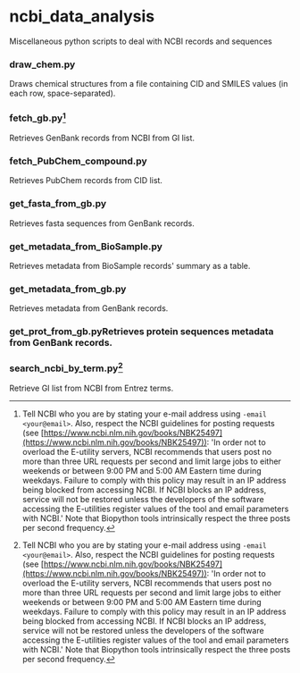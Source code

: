 # ncbi_data_analysis
Miscellaneous python scripts to deal with NCBI records and sequences

### draw_chem.py
Draws chemical structures from a file containing CID and SMILES values (in each row, space-separated).

### fetch_gb.py[^1]
Retrieves GenBank records from NCBI from GI list.

### fetch_PubChem_compound.py
Retrieves PubChem records from CID list.

### get_fasta_from_gb.py
Retrieves fasta sequences from GenBank records.

### get_metadata_from_BioSample.py
Retrieves metadata from BioSample records' summary as a table.

### get_metadata_from_gb.py
Retrieves metadata from GenBank records.

### get_prot_from_gb.pyRetrieves protein sequences metadata from GenBank records.

### search_ncbi_by_term.py[^1]
Retrieve GI list from NCBI from Entrez terms.

[^1]: Tell NCBI who you are by stating your e-mail address using `-email <your@email>`. Also, respect the NCBI guidelines for posting requests (see [https://www.ncbi.nlm.nih.gov/books/NBK25497](https://www.ncbi.nlm.nih.gov/books/NBK25497)): 'In order not to overload the E-utility servers, NCBI recommends that users post no more than three URL requests per second and limit large jobs to either weekends or between 9:00 PM and 5:00 AM Eastern time during weekdays. Failure to comply with this policy  may result in an IP address being blocked from accessing NCBI. If NCBI blocks an IP address, service will not be restored unless the developers of the software accessing the E-utilities register values of the tool and email parameters with NCBI.' Note that Biopython tools intrinsically respect the three posts per second frequency.

